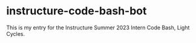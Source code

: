 # instructure-code-bash-bot
This is my entry for the Instructure Summer 2023 Intern Code Bash, Light Cycles.

